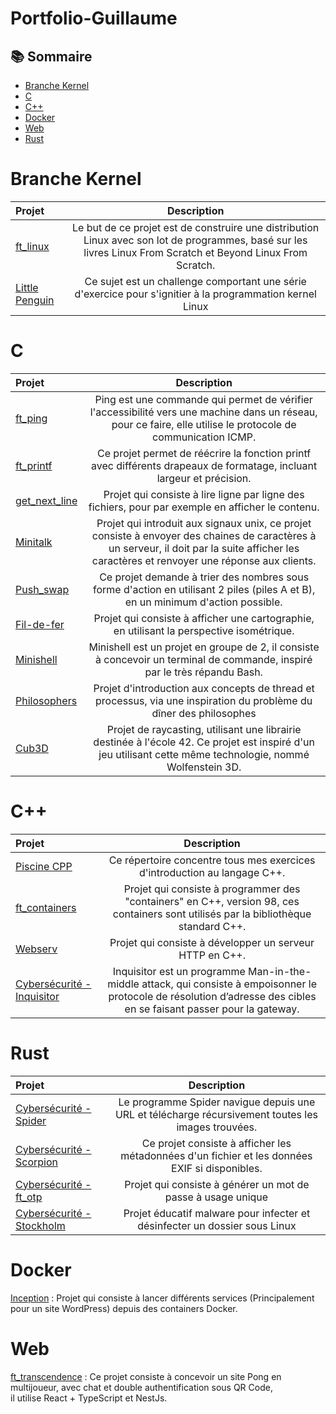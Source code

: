 # Portfolio-Guillaume

## 📚 Sommaire
* [Branche Kernel](#Branche-kernel)
* [C](#C)
* [C++](#C++)
* [Docker](#Docker)
* [Web](#Web)
* [Rust](#Rust)

# Branche Kernel
| Projet | Description |
| :---------------- | :------: |
[ft_linux](https://github.com/GitCGuillaume/ft_linux) | Le but de ce projet est de construire une distribution Linux avec son lot de programmes, basé sur les livres Linux From Scratch et Beyond Linux From Scratch. |
[Little Penguin](https://github.com/GitCGuillaume/ft_linux) | Ce sujet est un challenge comportant une série d'exercice pour s'ignitier à la programmation kernel Linux |

# C
| Projet | Description |
| :---------------- | :------: |
| [ft_ping](https://github.com/GitCGuillaume/ft_ping) | Ping est une commande qui permet de vérifier l'accessibilité vers une machine dans un réseau, pour ce faire, elle utilise le protocole de communication ICMP. |
| [ft_printf](https://github.com/GitCGuillaume/ft_printf) | Ce projet permet de réécrire la fonction printf avec différents drapeaux de formatage, incluant largeur et précision. |
| [get_next_line](https://github.com/GitCGuillaume/get_next_line) | Projet qui consiste à lire ligne par ligne des fichiers, pour par exemple en afficher le contenu.|
| [Minitalk](https://github.com/GitCGuillaume/minitalk)| Projet qui introduit aux signaux unix, ce projet consiste à envoyer des chaines de caractères à un serveur, il doit par la suite afficher les caractères et renvoyer une réponse aux clients. |
| [Push_swap](https://github.com/GitCGuillaume/push_swap) | Ce projet demande à trier des nombres sous forme d'action en utilisant 2 piles (piles A et B), en un minimum d'action possible. |
| [Fil-de-fer](https://github.com/GitCGuillaume/Fil-de-fer) | Projet qui consiste à afficher une cartographie, en utilisant la perspective isométrique. |
| [Minishell](https://github.com/GitCGuillaume/Minishell) | Minishell est un projet en groupe de 2, il consiste à concevoir un terminal de commande, inspiré par le très répandu Bash. |
| [Philosophers](https://github.com/GitCGuillaume/Philosophers) | Projet d'introduction aux concepts de thread et processus, via une inspiration du problème du dîner des philosophes |
| [Cub3D](https://github.com/GitCGuillaume/Cub3D)| Projet de raycasting, utilisant une librairie destinée à l'école 42. Ce projet est inspiré d'un jeu utilisant cette même technologie, nommé Wolfenstein 3D. |

# C++
| Projet | Description |
| :---------------- | :------: |
|[Piscine CPP](https://github.com/GitCGuillaume/Exercices-CPP)| Ce répertoire concentre tous mes exercices d'introduction au langage C++. |
|[ft_containers](https://github.com/GitCGuillaume/ft_containers)| Projet qui consiste à programmer des "containers" en C++, version 98, ces containers sont utilisés par la bibliothèque standard C++. |
|[Webserv](https://github.com/GitCGuillaume/webserv)|Projet qui consiste à développer un serveur HTTP en C++.|
|[Cybersécurité - Inquisitor](https://github.com/GitCGuillaume/Cybersecurity/tree/main/inquisitor)|Inquisitor est un programme Man-in-the-middle attack, qui consiste à empoisonner le protocole de résolution d’adresse des cibles en se faisant passer pour la gateway. |

# Rust
| Projet | Description |
| :---------------- | :------: |
|[Cybersécurité - Spider](https://github.com/GitCGuillaume/Cybersecurity/tree/main/Arachnida_00/spider)| Le programme Spider navigue depuis une URL et télécharge récursivement toutes les images trouvées. |
|[Cybersécurité - Scorpion](https://github.com/GitCGuillaume/Cybersecurity/tree/main/Arachnida_00/scorpion)| Ce projet consiste à afficher les métadonnées d'un fichier et les données EXIF si disponibles. |
|[Cybersécurité - ft_otp](https://github.com/GitCGuillaume/Cybersecurity/tree/main/ft_otp)| Projet qui consiste à générer un mot de passe à usage unique |
|[Cybersécurité - Stockholm](https://github.com/GitCGuillaume/Cybersecurity/tree/main/stockholm)| Projet éducatif malware pour infecter et désinfecter un dossier sous Linux |

# Docker
[Inception](https://github.com/GitCGuillaume/Inception) : Projet qui consiste à lancer différents services (Principalement pour un site WordPress) depuis des containers Docker.

# Web
[ft_transcendence](https://github.com/GitCGuillaume/ft_transcendence) : Ce projet consiste à concevoir un site Pong en multijoueur, avec chat et double authentification sous QR Code,  
il utilise React + TypeScript et NestJs.
